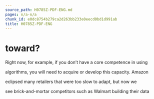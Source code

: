 ```yaml
---
source_path: H0785Z-PDF-ENG.md
pages: n/a-n/a
chunk_id: e0dc8754b279ca2d263bb233e0eecd0bd1d991ab
title: H0785Z-PDF-ENG
---
```

# toward?

Right now, for example, if you don’t have a core competence in using

algorithms, you will need to acquire or develop this capacity. Amazon

eclipsed many retailers that were too slow to adapt, but now we

see brick-and-mortar competitors such as Walmart building their data
